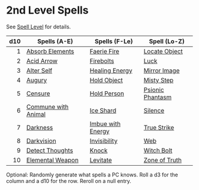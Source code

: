# 2nd Level Spells

See [Spell Level](../../Spell%20Level.md) for details.

| d10 | Spells (A-E)                                      | Spells (F-Le)                                 | Spell (Lo-Z)                              |
| --: | ------------------------------------------------- | --------------------------------------------- | ----------------------------------------- |
|   1 | [Absorb Elements](Absorb%20Elements.md)           | [Faerie Fire](Faerie%20Fire.md)               | [Locate Object](Locate%20Object.md)       |
|   2 | [Acid Arrow](Acid%20Arrow.md)                     | [Firebolts](Firebolts.md)                     | [Luck](Luck.md)                           |
|   3 | [Alter Self](Alter%20Self.md)                     | [Healing Energy](Healing%20Energy.md)               | [Mirror Image](Mirror%20Image.md)         |
|   4 | [Augury](Augury.md)                               | [Hold Object](Hold%20Object.md)               | [Misty Step](Misty%20Step.md)             |
|   5 | [Censure](Censure.md)                             | [Hold Person](Hold%20Person.md)               | [Psionic Phantasm](Psionic%20Phantasm.md) |
|   6 | [Commune with Animal](Commune%20with%20Animal.md) | [Ice Shard](Ice%20Shard.md)                   | [Silence](Silence.md)                     |
|   7 | [Darkness](../../../../Hazards/Darkness.md)       | [Imbue with Energy](Imbue%20with%20Energy.md) | [True Strike](True%20Strike.md)           |
|   8 | [Darkvision](Darkvision.md)                       | [Invisibility](Invisibility.md)               | [Web](Web.md)                             |
|   9 | [Detect Thoughts](Detect%20Thoughts.md)           | [Knock](Knock.md)                             | [Witch Bolt](Witch%20Bolt.md)             |
|  10 | [Elemental Weapon](Elemental%20Weapon.md)         | [Levitate](Levitate.md)                       | [Zone of Truth](Zone%20of%20Truth.md)     |

Optional: Randomly generate what spells a PC knows. Roll a d3 for the column and a d10 for the row. Reroll on a null entry.
